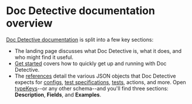 # Doc Detective documentation overview

[Doc Detective documentation](/) is split into a few key sections:

-   The landing page discusses what Doc Detective is, what it does, and who might find it useful.
-   [Get started](/get-started.html) covers how to quickly get up and running with Doc Detective.
-   The [references](/reference/) detail the various JSON objects that Doc Detective expects for [configs](/reference/schemas/config.html), [test specifications](/reference/schemas/specification.html), [tests](/reference/schemas/test), actions, and more. Open [typeKeys](/reference/schemas/typeKeys.html)--or any other schema--and you'll find three sections: **Description**, **Fields**, and **Examples**.

